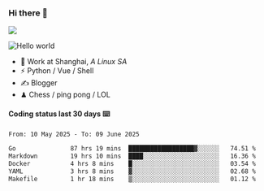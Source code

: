 ### Hi there 👋
![](https://komarev.com/ghpvc/?username=Xuhandsome)


<img src="https://github-readme-stats.vercel.app/api?username=XuHandsome&show_icons=true&theme=merko" alt="Hello world">

<br/>

- 🍻  Work at Shanghai, _A Linux SA_
- ⚡  Python / Vue / Shell
- ✍️  Blogger
- ♟  Chess / ping pong / LOL

#### Coding status last 30 days ⌨️

<!--START_SECTION:waka-->

```txt
From: 10 May 2025 - To: 09 June 2025

Go               87 hrs 19 mins  ██████████████████▓░░░░░░   74.51 %
Markdown         19 hrs 10 mins  ████░░░░░░░░░░░░░░░░░░░░░   16.36 %
Docker           4 hrs 8 mins    █░░░░░░░░░░░░░░░░░░░░░░░░   03.54 %
YAML             3 hrs 8 mins    ▓░░░░░░░░░░░░░░░░░░░░░░░░   02.68 %
Makefile         1 hr 18 mins    ▒░░░░░░░░░░░░░░░░░░░░░░░░   01.12 %
```

<!--END_SECTION:waka-->
